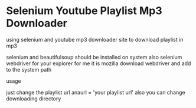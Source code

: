 # Selenium Youtube Playlist Mp3 Downloader
using selenium and youtube mp3 downloader site to download playlist in mp3 

selenium and beautifulsoup should be installed on system
also selenium webdriver for your explorer 
for me it is mozilla
download webdriver and add to the system path

usage 

just change the playlist url 
anaurl = 'your playlist url'
also you can change downloading directory
